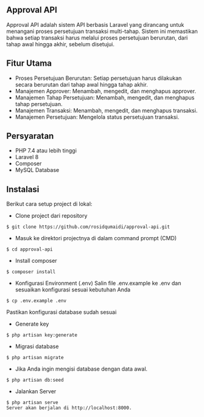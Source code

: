 ## Approval API

Approval API adalah sistem API berbasis Laravel yang dirancang untuk menangani proses persetujuan transaksi multi-tahap. Sistem ini memastikan bahwa setiap transaksi harus melalui proses persetujuan berurutan, dari tahap awal hingga akhir, sebelum disetujui.
	
## Fitur Utama

* Proses Persetujuan Berurutan: Setiap persetujuan harus dilakukan secara berurutan dari tahap awal hingga tahap akhir.
* Manajemen Approver: Menambah, mengedit, dan menghapus approver.
* Manajemen Tahap Persetujuan: Menambah, mengedit, dan menghapus tahap persetujuan.
* Manajemen Transaksi: Menambah, mengedit, dan menghapus transaksi.
* Manajemen Persetujuan: Mengelola status persetujuan transaksi.

## Persyaratan

* PHP 7.4 atau lebih tinggi
* Laravel 8
* Composer
* MySQL Database
	
## Instalasi
Berikut cara setup project di lokal:

* Clone project dari repository
```
$ git clone https://github.com/rosidqumaidi/approval-api.git
```

* Masuk ke direktori projectnya di dalam command prompt (CMD)
```
$ cd approval-api
```

* Install composer
```
$ composer install
```

* Konfigurasi Environment (.env)
Salin file .env.example ke .env dan sesuaikan konfigurasi sesuai kebutuhan Anda
```
$ cp .env.example .env
```
Pastikan konfigurasi database sudah sesuai

* Generate key
```
$ php artisan key:generate
```

* Migrasi database
```
$ php artisan migrate
```

* Jika Anda ingin mengisi database dengan data awal.
```
$ php artisan db:seed
```

* Jalankan Server
```
$ php artisan serve
Server akan berjalan di http://localhost:8000.
```
